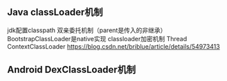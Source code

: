 ## Java classLoader机制
jdk配置classpath
双亲委托机制（parent是传入的非继承）
BootstrapClassLoader是native实现
classloader加密机制
Thread ContextClassLoader
https://blog.csdn.net/briblue/article/details/54973413

## Android DexClassLoader机制
